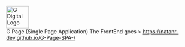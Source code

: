 <a href="https://gdigital.com.br/" target="_blank"><img src="https://gdigital.com.br/files/sites/6/2019/08/logo-g-.webp" alt="G Digital Logo" alt="G Digital" width="60" target="_blank"></a></br>
G Page (Single Page Application)
The FrontEnd goes > https://natanr-dev.github.io/G-Page-SPA-/
